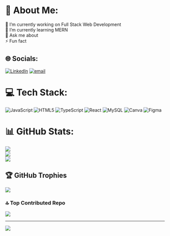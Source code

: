 # 💫 About Me:
🔭 I’m currently working on Full Stack Web Development<br>🌱 I’m currently learning MERN<br>💬 Ask me about<br>⚡ Fun fact 


## 🌐 Socials:
[![LinkedIn](https://img.shields.io/badge/LinkedIn-%230077B5.svg?logo=linkedin&logoColor=white)](https://linkedin.com/in/https://www.linkedin.com/in/kaustubh-gaur-359914223/) [![email](https://img.shields.io/badge/Email-D14836?logo=gmail&logoColor=white)](mailto:kaustubhgaur.work@gmail.com) 

# 💻 Tech Stack:
![JavaScript](https://img.shields.io/badge/javascript-%23323330.svg?style=for-the-badge&logo=javascript&logoColor=%23F7DF1E) ![HTML5](https://img.shields.io/badge/html5-%23E34F26.svg?style=for-the-badge&logo=html5&logoColor=white) ![TypeScript](https://img.shields.io/badge/typescript-%23007ACC.svg?style=for-the-badge&logo=typescript&logoColor=white) ![React](https://img.shields.io/badge/react-%2320232a.svg?style=for-the-badge&logo=react&logoColor=%2361DAFB) ![MySQL](https://img.shields.io/badge/mysql-4479A1.svg?style=for-the-badge&logo=mysql&logoColor=white) ![Canva](https://img.shields.io/badge/Canva-%2300C4CC.svg?style=for-the-badge&logo=Canva&logoColor=white) ![Figma](https://img.shields.io/badge/figma-%23F24E1E.svg?style=for-the-badge&logo=figma&logoColor=white)
# 📊 GitHub Stats:
![](https://github-readme-stats.vercel.app/api?username=kaustubh-gaur&theme=radical&hide_border=false&include_all_commits=true&count_private=true)<br/>
![](https://nirzak-streak-stats.vercel.app/?user=kaustubh-gaur&theme=radical&hide_border=false)<br/>
![](https://github-readme-stats.vercel.app/api/top-langs/?username=kaustubh-gaur&theme=radical&hide_border=false&include_all_commits=true&count_private=true&layout=compact)

## 🏆 GitHub Trophies
![](https://github-profile-trophy.vercel.app/?username=kaustubh-gaur&theme=radical&no-frame=false&no-bg=false&margin-w=4)

### 🔝 Top Contributed Repo
![](https://github-contributor-stats.vercel.app/api?username=kaustubh-gaur&limit=5&theme=holi&combine_all_yearly_contributions=true)

---
[![](https://visitcount.itsvg.in/api?id=kaustubh-gaur&icon=0&color=4)](https://visitcount.itsvg.in)

<!-- Proudly created with GPRM ( https://gprm.itsvg.in ) -->
<!---
kaustubh-gaur/kaustubh-gaur is a ✨ special ✨ repository because its `README.md` (this file) appears on your GitHub profile.
You can click the Preview link to take a look at your changes.
--->

